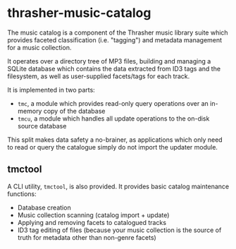 # thrasher-music-catalog

The music catalog is a component of the Thrasher music library suite
which provides faceted classification (i.e. "tagging") and metadata
management for a music collection.

It operates over a directory tree of MP3 files, building and managing
a SQLite database which contains the data extracted from ID3 tags and
the filesystem, as well as user-supplied facets/tags for each track.

It is implemented in two parts:

- `tmc`, a module which provides read-only query operations over
  an in-memory copy of the database
- `tmcu`, a module which handles all update operations to the on-disk
  source database

This split makes data safety a no-brainer, as applications which only
need to read or query the catalogue simply do not import the updater
module.

## tmctool

A CLI utility, `tmctool`, is also provided. It provides basic catalog
maintenance functions:

- Database creation
- Music collection scanning (catalog import + update)
- Applying and removing facets to catalogued tracks
- ID3 tag editing of files (because your music collection is the
  source of truth for metadata other than non-genre facets)

